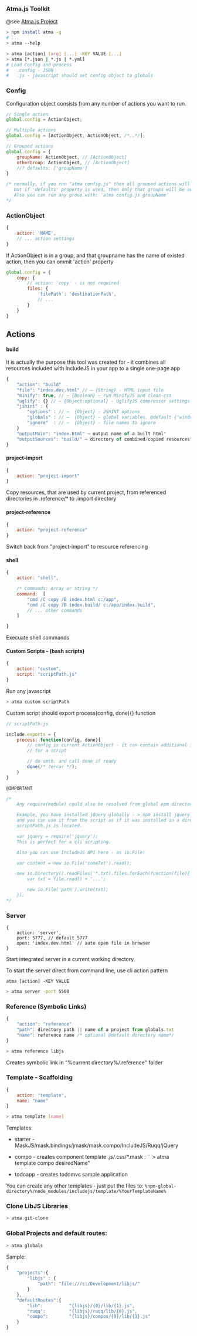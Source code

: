 

### Atma.js Toolkit



@see [Atma.js Project](http://atmajs.com/#atma.toolkit)


```bash
> npm install atma -g
# ...
> atma --help
```

```bash
> atma [action] [arg] [...] -KEY VALUE [...]
> atma [*.json | *.js | *.yml]
# Load Config and process
#   .config - JSON
#   .js - javascript should set config object to globals
```

### Config

Configuration object consists from any number of actions you want to run.
```javascript
// Single action
global.config = ActionObject;

// Multiple actions
global.config = [ActionObject, ActionObject, /*..*/];

// Grouped actions
global.config = {
    groupName: ActionObject, // [ActionObject]
    otherGroup: ActionObject, // [ActionObject]
    //? defaults: ['groupName']
}

/* normally, if you run "atma config.js" then all grouped actions will be started,
   but if 'defaults' property is used, then only that groups will be activated.
   Also you can run any group with: 'atma config.js groupName'
*/

```

### ActionObject
```javascript
{
    action: 'NAME',
    // ... action settings
}
```

If ActionObject is in a group, and that groupname has the name of existed action,
then you can ommit 'action' property
```javascript
global.config = {
    copy: {
        // action: 'copy' - is not required
		files: {
			'filePath': 'destinationPath',
            // ...
		}
    }
}
```

## Actions

#### build
It is actually the purpose this tool was created for - it combines all resources
included with IncludeJS in your app to a single one-page app

```javascript
{
    "action": "build"
    "file": "index.dev.html" // — {String} - HTML input file
    "minify": true, // — {Boolean} — run MinifyJS and clean-css
    "uglify": {} // — {Object:optional} - UglifyJS compressor settings. @default {global_defs: {DEBUG: false}}
    "jshint" : {
        "options" : // —  {Object} - JSHINT options
        "globals" : // —  {Object} - global variables. @default {"window": false, "document": false}
        "ignore"  : // —  {Object} - file names to ignore
    }
    "outputMain": "index.html" — output name of a built html"
    "outputSources": "build/" — directory of combined/copied resources"
}
```

#### project-import
```javascript
{
    action: "project-import"
}
```
Copy resources, that are used by current project, from referenced directories in .reference/* to .import directory

#### project-reference
```javascript
{
    action: "project-reference"
}
```
Switch back from "project-import" to resource referencing

#### shell
```javascript
{
    action: "shell",

    /* Commands: Array or String */
    command:  [
        "cmd /C copy /B index.html c:/app",
        "cmd /C copy /B index.build/ c:/app/index.build",
        // ... other commands
    ]

}
```
Execuate shell commands

#### Custom Scripts - (bash scripts)
```javascript
{
    action: "custom",
    script: "scriptPath.js"
}
```
Run any javascript

```bash
> atma custom scriptPath
```

Custom script should export process(config, done){} function
````javascript
// scriptPath.js

include.exports = {
    process: function(config, done){
        // config is current ActionObject - it can contain additional information
        // for a script

        // do smth. and call done if ready
        done(/* ?error */);
    }
}

@IMPORTANT

/*
    Any require(module) could also be resolved from global npm directory

    Example, you have installed jQuery globally - > npm install jquery -g
    and you can use it from the script as if it was installed in a directory, where
    scriptPath.js is located.

    var jquery = require('jquery');
    This is perfect for a cli scripting.

    Also you can use IncludeJS API here - as io.File:

    var content = new io.File('someTxt').read();

    new io.Directory().readFiles('*.txt).files.forEach(function(file){
        var txt = file.read() + '...';

        new io.File('path').write(txt);
    });
*/

````

### Server
```javascrit
{
    action: 'server',
    port: 5777, // default 5777
    open: 'index.dev.html' // auto open file in browser
}
```

Start integrated server in a current working directory.

To start the server direct from command line, use cli action pattern

```atma [action] -KEY VALUE```
```bash
> atma server -port 5500
```

### Reference (Symbolic Links)

```javascript
{
    "action": "reference"
    "path": directory path || name of a project from globals.txt
    "name": reference name /* optional @default directory name*/
}
```

```bash
> atma reference libjs
```

Creates symbolic link in "%current directory%/.reference" folder


### Template - Scaffolding
```javascript
{
    action: "template",
    name: "name"
}
```
```bash
> atma template [name]
```

Templates:

- starter - MaskJS/mask.bindings/jmask/mask.compo/IncludeJS/Ruqq/jQuery
- compo - creates component template *.js/*.css/*.mask : ```> atma template compo desiredName"

- todoapp - creates todomvc sample application

You can create any other templates - just put the files to:
```%npm-global-directory%/node_modules/includejs/template/%YourTemplateName%```

### Clone LibJS Libraries

```bash
> atma git-clone
```

### Global Projects and default routes:

```bash
> atma globals
```

Sample:
```javascript
{
	"projects":{
		"libjs" : {
			"path": "file:///c:/Development/libjs/"
		}
	},
	"defaultRoutes":{
		"lib": 			"{libjs}/{0}/lib/{1}.js",
        "ruqq": 		"{libjs}/ruqq/lib/{0}.js",
		"compo": 		"{libjs}/compos/{0}/lib/{1}.js"
	}
}
```
